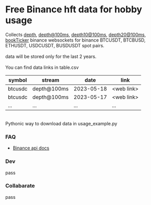 # Free Binance hft data for hobby usage

Сollects 
[depth](https://binance-docs.github.io/apidocs/spot/en/#partial-book-depth-streams),
[depth@100ms](https://binance-docs.github.io/apidocs/spot/en/#partial-book-depth-streams),
[depth10@100ms](https://binance-docs.github.io/apidocs/spot/en/#individual-symbol-book-ticker-streams),
[depth20@100ms](https://binance-docs.github.io/apidocs/spot/en/#individual-symbol-book-ticker-streams),
[bookTicker](https://binance-docs.github.io/apidocs/spot/en/#individual-symbol-book-ticker-streams)
binance websockets 
for binance BTCUSDT, BTCBUSD, ETHUSDT, USDCUSDT, BUSDUSDT spot pairs.
<br>
<br>
data will be stored only for the last 2 years.
<br>
<br>
You can find data links in table.csv

| symbol  | stream      | date       | link        |
|---------|-------------|------------|-------------|
| btcusdc | depth@100ms | 2023-05-18 | \<web link> |
| btcusdc | depth@100ms | 2023-05-17 | \<web link> |
| ...     | ...         | ...        | ...         |

<br>
Pythonic way to download data in usage_example.py


### FAQ
* [Binance api docs](https://binance-docs.github.io/apidocs/)

### Dev
pass

### Collabarate
pass